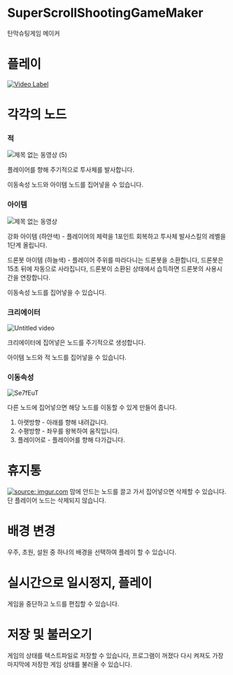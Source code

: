 # SuperScrollShootingGameMaker
탄막슈팅게임 메이커

# 플레이
[![Video Label](http://img.youtube.com/vi/e_qUAN6LTwE/0.jpg)](https://youtu.be/e_qUAN6LTwE)
# 각각의 노드

### 적
![제목 없는 동영상 (5)](https://github.com/minkee009/ScrollShootingGame/assets/5203515/b67463e1-d9f5-4e78-8a56-525f16dcf1bc)

플레이어를 향해 주기적으로 투사체를 발사합니다.

이동속성 노드와 아이템 노드를 집어넣을 수 있습니다.

### 아이템
![제목 없는 동영상](https://github.com/minkee009/ScrollShootingGame/assets/5203515/6c72c628-815c-4fdb-8474-a3fd206125a6)

강화 아이템 (하얀색) - 플레이어의 체력을 1포인트 회복하고 투사체 발사스킬의 레벨을 1단계 올립니다.

드론봇 아이템 (하늘색) - 플레이어 주위를 따라다니는 드론봇을 소환합니다, 드론봇은 15초 뒤에 자동으로 사라집니다, 드론봇이 소환된 상태에서 습득하면 드론봇의 사용시간을 연장합니다.

이동속성 노드를 집어넣을 수 있습니다.

### 크리에이터

![Untitled video](https://github.com/minkee009/ScrollShootingGame/assets/5203515/484cf221-1741-4369-9647-96398492fd12)


크리에이터에 집어넣은 노드를 주기적으로 생성합니다.

아이템 노드와 적 노드를 집어넣을 수 있습니다.

### 이동속성
![Se7fEuT](https://github.com/minkee009/ScrollShootingGame/assets/5203515/402fac01-bd9a-4c1c-8291-e902c75a339c)

다른 노드에 집어넣으면 해당 노드를 이동할 수 있게 만들어 줍니다.

 1. 아랫방향 - 아래를 향해 내려갑니다.
 2. 수평방향 - 좌우를 왕복하여 움직입니다.
 3. 플레이어로 - 플레이어를 향해 다가갑니다.

# 휴지통
<a href="https://imgur.com/ajRKH1W"><img src="https://i.imgur.com/ajRKH1W.gif" title="source: imgur.com" /></a>
맘에 안드는 노드를 끌고 가서 집어넣으면 삭제할 수 있습니다. 단 플레이어 노드는 삭제되지 않습니다.

# 배경 변경
우주, 초원, 설원 중 하나의 배경을 선택하여 플레이 할 수 있습니다.

# 실시간으로 일시정지, 플레이
게임을 중단하고 노드를 편집할 수 있습니다.

# 저장 및 불러오기
게임의 상태를 텍스트파일로 저장할 수 있습니다, 프로그램이 꺼졌다 다시 켜져도 가장 마지막에 저장한 게임 상태를 불러올 수 있습니다.


